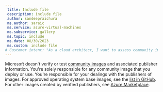 ```yaml
---
 title: Include file
 description: include file
 author: sandeepraichura
 ms.author: saraic
 ms.service: azure-virtual-machines
 ms.subservice: gallery
 ms.topic: include
 ms.date: 08/30/2023
 ms.custom: include file
# Customer intent: "As a cloud architect, I want to assess community images and publisher information, so that I can ensure the reliability and compliance of the virtual machine images that I deploy."
---
```


Microsoft doesn't verify or test [community images](../share-gallery-community.md) and associated publisher information. You're solely responsible for any community image that you deploy or use. You're responsible for your dealings with the publishers of images. For approved operating system base images, see the [list in GitHub](https://go.microsoft.com/fwlink/?linkid=2245050). For other images created by verified publishers, see [Azure Marketplace](https://go.microsoft.com/fwlink/?LinkId=2243198).

